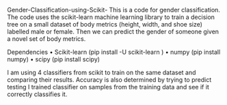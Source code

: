 Gender-Classification-using-Scikit-
This is a code for gender classification. The code uses the scikit-learn machine learning library to train a decision tree on a small dataset of body metrics (height, width, and shoe size) labelled male or female. Then we can predict the gender of someone given a novel set of body metrics.

Dependencies
•	Scikit-learn (pip install -U scikit-learn ) •	numpy (pip install numpy) •	scipy (pip install scipy)

I am using 4 classifiers from scikit to train on the same dataset and comparing their results. Accuracy is also determined by trying to predict testing I trained classifier on samples from the training data and see if it correctly classifies it.
